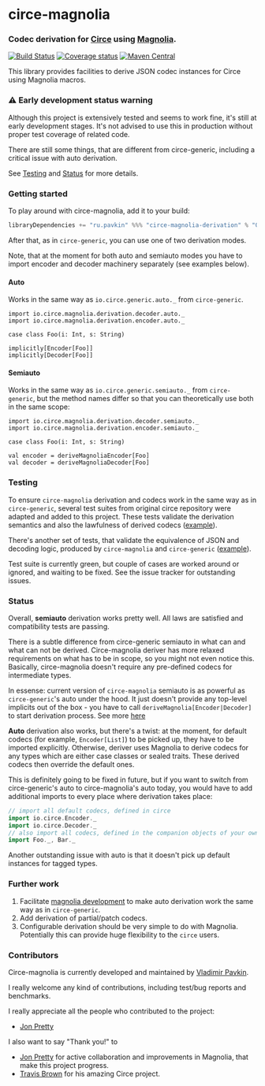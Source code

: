 # circe-magnolia
### Codec derivation for [Circe](circe.io) using [Magnolia](http://magnolia.work/).

[![Build Status](https://img.shields.io/travis/vpavkin/circe-magnolia/master.svg)](https://travis-ci.org/vpavkin/magnolia)
[![Coverage status](https://img.shields.io/codecov/c/github/vpavkin/circe-magnolia/master.svg)](https://codecov.io/github/vpavkin/magnolia?branch=master)
[![Maven Central](https://img.shields.io/maven-central/v/ru.pavkin/circe-magnolia-derivation_2.12.svg)](https://github.com/vpavkin/circe-magnolia)

This library provides facilities to derive JSON codec instances for Circe using Magnolia macros.

### ⚠️ Early development status warning
Although this project is extensively tested and seems to work fine, it's still at early development stages. 
It's not advised to use this in production without proper test coverage of related code.

There are still some things, that are different from circe-generic, including a critical issue with auto derivation.

See [Testing](#testing) and [Status](#status) for more details.

### Getting started

To play around with circe-magnolia, add it to your build:

```scala
libraryDependencies += "ru.pavkin" %%% "circe-magnolia-derivation" % "0.1.0"
```

After that, as in `circe-generic`, you can use one of two derivation modes.

Note, that at the moment for both auto and semiauto modes you have to import encoder and decoder machinery separately (see examples below).

#### Auto

Works in the same way as `io.circe.generic.auto._` from `circe-generic`.

```
import io.circe.magnolia.derivation.decoder.auto._
import io.circe.magnolia.derivation.encoder.auto._

case class Foo(i: Int, s: String)

implicitly[Encoder[Foo]]
implicitly[Decoder[Foo]]

```

#### Semiauto

Works in the same way as `io.circe.generic.semiauto._` from `circe-generic`, but the method names differ so that you can theoretically use both in the same scope:

```
import io.circe.magnolia.derivation.decoder.semiauto._
import io.circe.magnolia.derivation.encoder.semiauto._

case class Foo(i: Int, s: String)

val encoder = deriveMagnoliaEncoder[Foo]
val decoder = deriveMagnoliaDecoder[Foo]

```

### Testing

To ensure `circe-magnolia` derivation and codecs work in the same way as in `circe-generic`, several test suites from original circe repository were adapted and added to this project. These tests validate the derivation semantics and also the lawfulness of derived codecs ([example](https://github.com/vpavkin/circe-magnolia/blob/master/tests/src/test/scala/io/circe/magnolia/AutoDerivedSuite.scala)).

There's another set of tests, that validate the equivalence of JSON and decoding logic, produced by `circe-magnolia` and `circe-generic` ([example](https://github.com/vpavkin/circe-magnolia/blob/master/tests/src/test/scala/io/circe/magnolia/AutoDerivedEquivalenceSuite.scala)).

Test suite is currently green, but couple of cases are worked around or ignored, and waiting to be fixed. See the issue tracker for outstanding issues.

### Status

Overall, **semiauto** derivation works pretty well. All laws are satisfied and compatibility tests are passing.

There is a subtle difference from circe-generic semiauto in what can and what can not be derived. Circe-magnolia deriver has more relaxed requirements on what has to be in scope, so you might not even notice this. Basically, circe-magnolia doesn't require any pre-defined codecs for intermediate types. 

In essense: current version of `circe-magnolia` semiauto is as powerful as `circe-generic`'s auto under the hood. It just doesn't provide any top-level implicits out of the box - you have to call `deriveMagnolia[Encoder|Decoder]` to start derivation process. See more [here](https://github.com/propensive/magnolia/issues/105)

**Auto** derivation also works, but there's a twist: at the moment, for default codecs (for example, `Encoder[List]`) to be picked up, they have to be imported explicitly.
Otherwise, deriver uses Magnolia to derive codecs for any types which are either case classes or sealed traits. These derived codecs then override the default ones.

This is definitely going to be fixed in future, but if you want to switch from circe-generic's auto to circe-magnolia's auto today, you would have to add additional imports to every place where derivation takes place:

```scala
// import all default codecs, defined in circe
import io.circe.Encoder._
import io.circe.Decoder._
// also import all codecs, defined in the companion objects of your own data definitions
import Foo._, Bar._
```

Another outstanding issue with auto is that it doesn't pick up default instances for tagged types.

### Further work

1) Facilitate [magnolia development](https://github.com/propensive/magnolia/issues/107) to make auto derivation work the same way as in `circe-generic`.
2) Add derivation of partial/patch codecs.
3) Configurable derivation should be very simple to do with Magnolia. Potentially this can provide huge flexibility to the `circe` users.

### Contributors

Circe-magnolia is currently developed and maintained by [Vladimir Pavkin](https://github.com/vpavkin).

I really welcome any kind of contributions, including test/bug reports and benchmarks.

I really appreciate all the people who contributed to the project:
* [Jon Pretty](https://github.com/propensive)

I also want to say "Thank you!" to

* [Jon Pretty](https://github.com/propensive) for active collaboration and improvements in Magnolia, that make this project progress.
* [Travis Brown](https://github.com/travisbrown) for his amazing Circe project.
